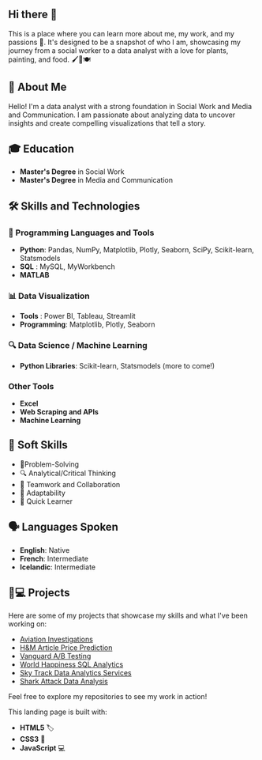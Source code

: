 ## Hi there 👋 

This is a place where you can learn more about me, my work, and my passions 🎉. It's designed to be a snapshot of who I am, showcasing my journey from a social worker to a data analyst with a love for plants, painting, and food. 🖌️🌱🍽️


## 👤 About Me
Hello! I'm a data analyst with a strong foundation in Social Work and Media and Communication. I am passionate about analyzing data to uncover insights and create compelling visualizations that tell a story.

## 🎓 Education
- **Master's Degree** in Social Work
- **Master's Degree** in Media and Communication

## 🛠️ Skills and Technologies

### 🧰 Programming Languages and Tools
  - **Python**: Pandas, NumPy, Matplotlib, Plotly, Seaborn, SciPy, Scikit-learn, Statsmodels
  - **SQL** : MySQL, MyWorkbench
  - **MATLAB**

### 📊 Data Visualization
- **Tools** : Power BI, Tableau, Streamlit
- **Programming**: Matplotlib, Plotly, Seaborn

### 🔍 Data Science / Machine Learning
- **Python Libraries**: Scikit-learn, Statsmodels (more to come!)

### Other Tools
- **Excel**
- **Web Scraping and APIs**
- **Machine Learning**

## 🤝 Soft Skills
- 🧩Problem-Solving
- 🔍 Analytical/Critical Thinking
- 👥 Teamwork and Collaboration
- 🔄 Adaptability
- 🚀 Quick Learner

## 🗣️ Languages Spoken
- **English**: Native
- **French**: Intermediate
- **Icelandic**: Intermediate

## 📱💻 Projects
Here are some of my projects that showcase my skills and what I've been working on:

- [Aviation Investigations](#https://github.com/dalreensoares/aviation-investigations)
- [H&M Article Price Prediction](#https://github.com/dalreensoares/hm-fashion-recomendations)
- [Vanguard A/B Testing](#https://github.com/dalreensoares/Vanguard-Data-Analysis/tree/main)
- [World Happiness SQL Analytics](#https://github.com/dalreensoares/World-Happiness-SQL-Project)
- [Sky Track Data Analytics Services](#https://github.com/dalreensoares/Sky_Track_Project)
- [Shark Attack Data Analysis](#https://github.com/dalreensoares/shark-attack-data-analysis)

Feel free to explore my repositories to see my work in action!

This landing page is built with:

- **HTML5** 🏷️
- **CSS3** 🎨
- **JavaScript** 💻
